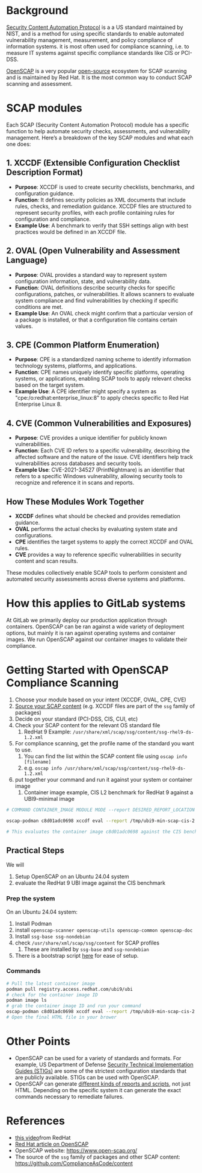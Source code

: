 
# Background

[Security Content Automation Protocol](https://en.wikipedia.org/wiki/Security_Content_Automation_Protocol) is a a US standard maintained by NIST, and is a method for using specific standards to enable automated vulnerability management, measurement, and policy compliance of information systems. it is most often used for compliance scanning, i.e. to measure IT systems against specific compliance standards like CIS or PCI-DSS. 

[OpenSCAP](https://www.open-scap.org/getting-started/) is a very popular [open-source](https://github.com/OpenSCAP) ecosystem for SCAP scanning and is maintained by Red Hat. It is the most common way to conduct SCAP scanning and assessment. 

# SCAP modules  

Each SCAP (Security Content Automation Protocol) module has a specific function to help automate security checks, assessments, and vulnerability management. Here’s a breakdown of the key SCAP modules and what each one does:

## 1. **XCCDF (Extensible Configuration Checklist Description Format)**

- **Purpose**: XCCDF is used to create security checklists, benchmarks, and configuration guidance. 
- **Function**: It defines security policies as XML documents that include rules, checks, and remediation guidance. XCCDF files are structured to represent security profiles, with each profile containing rules for configuration and compliance.
- **Example Use**: A benchmark to verify that SSH settings align with best practices would be defined in an XCCDF file.

## 2. **OVAL (Open Vulnerability and Assessment Language)**

- **Purpose**: OVAL provides a standard way to represent system configuration information, state, and vulnerability data.
- **Function**: OVAL definitions describe security checks for specific configurations, patches, or vulnerabilities. It allows scanners to evaluate system compliance and find vulnerabilities by checking if specific conditions are met.
- **Example Use**: An OVAL check might confirm that a particular version of a package is installed, or that a configuration file contains certain values.

## 3. **CPE (Common Platform Enumeration)**

- **Purpose**: CPE is a standardized naming scheme to identify information technology systems, platforms, and applications.
- **Function**: CPE names uniquely identify specific platforms, operating systems, or applications, enabling SCAP tools to apply relevant checks based on the target system.
- **Example Use**: A CPE identifier might specify a system as "cpe:/o:redhat:enterprise_linux:8" to apply checks specific to Red Hat Enterprise Linux 8.

## 4. **CVE (Common Vulnerabilities and Exposures)**

- **Purpose**: CVE provides a unique identifier for publicly known vulnerabilities.
- **Function**: Each CVE ID refers to a specific vulnerability, describing the affected software and the nature of the issue. CVE identifiers help track vulnerabilities across databases and security tools.
- **Example Use**: CVE-2021-34527 (PrintNightmare) is an identifier that refers to a specific Windows vulnerability, allowing security tools to recognize and reference it in scans and reports.

## How These Modules Work Together

- **XCCDF** defines what should be checked and provides remediation guidance.
- **OVAL** performs the actual checks by evaluating system state and configurations.
- **CPE** identifies the target systems to apply the correct XCCDF and OVAL rules.
- **CVE** provides a way to reference specific vulnerabilities in security content and scan results.

These modules collectively enable SCAP tools to perform consistent and automated security assessments across diverse systems and platforms.

# How this applies to GitLab systems

At GitLab we primarily deploy our production application through containers. OpenSCAP can be ran against a wide variety of deployment options, but mainly it is ran against operating systems and container images. We run OpenSCAP against our container images to validate their compliance. 

# Getting Started with OpenSCAP Compliance Scanning

1. Choose your module based on your intent (XCCDF, OVAL, CPE, CVE)
2. [Source your SCAP content](https://static.open-scap.org/openscap-1.3/oscap_user_manual.html#2.1.%20Getting%20SCAP%20content) (e.g. XCCDF files are part of the `ssg` family of packages)
3. Decide on your standard (PCI-DSS, CIS, CUI, etc)
4. Check your SCAP content for the relevant OS standard file
   1. RedHat 9 Example: `/usr/share/xml/scap/ssg/content/ssg-rhel9-ds-1.2.xml`
5. For compliance scanning, get the profile name of the standard you want to use. 
   1. You can find the list within the SCAP content file using `oscap info [filename]`
   2. e.g. `oscap info /usr/share/xml/scap/ssg/content/ssg-rhel9-ds-1.2.xml`
6. put together your command and run it against your system or container image
   1. Container image example, CIS L2 benchmark for RedHat 9 against a UBI9-minimal image

```bash
# COMMAND CONTAINER_IMAGE MODULE MODE --report DESIRED_REPORT_LOCATION --profile STANDARD_FROM_5 LOCATION_OF_SCAP_CONTENT_FILE

oscap-podman c8d01adc0698 xccdf eval --report /tmp/ubi9-min-scap-cis-2.html --profile xccdf_org.ssgproject.content_profile_cis /usr/share/xml/scap/ssg/content/ssg-rhel9-ds-1.2.xml

# This evaluates the container image c8d01adc0698 against the CIS benchmark that exists in ssg-rhel9-ds-1.2.xml and outputs the file to /tmp/
```

## Practical Steps

We will

1. Setup OpenSCAP on an Ubuntu 24.04 system
2. evaluate the RedHat 9 UBI image against the CIS benchmark

### Prep the system

On an Ubuntu 24.04 system:

1. Install Podman
2. install `openscap-scanner openscap-utils openscap-common openscap-doc`
3. Install `ssg-base ssg-nondebian` 
4. check `/usr/share/xml/scap/ssg/content` for SCAP profiles 
   1. These are installed by `ssg-base` and `ssg-nondebian`
5. There is a bootstrap script [here](https://gitlab.com/dwilmoth/scap-bootstrapping) for ease of setup. 

### Commands

```bash
# Pull the latest container image
podman pull registry.access.redhat.com/ubi9/ubi
# check for the container image ID
podman image ls 
# grab the container image ID and run your command 
oscap-podman c8d01adc0698 xccdf eval --report /tmp/ubi9-min-scap-cis-2.html --profile xccdf_org.ssgproject.content_profile_cis /usr/share/xml/scap/ssg/content/ssg-rhel9-ds-1.2.xml
# Open the final HTML file in your brower
```

# Other Points

- OpenSCAP can be used for a variety of standards and formats. For example, US Department of Defense [Security Technical Implementation Guides (STIGs)](https://public.cyber.mil/stigs/) are some of the strictest configuration standards that are publicly available. STIGs can be used with OpenSCAP. 
- OpenSCAP can generate [different kinds of reports and scripts](https://static.open-scap.org/openscap-1.3/oscap_user_manual.html#_generating_reports_guides_and_scripts), not just HTML. Depending on the specific system it can generate the exact commands necessary to remediate failures. 

# References

- [this video](https://www.youtube.com/watch?v=nQmIcK1vvYc)from RedHat
- [Red Hat article on OpenSCAP](https://www.redhat.com/en/blog/container-vulnerabilities-openscap)
- OpenSCAP website: https://www.open-scap.org/
- The source of the `ssg` family of packages and other SCAP content: https://github.com/ComplianceAsCode/content
